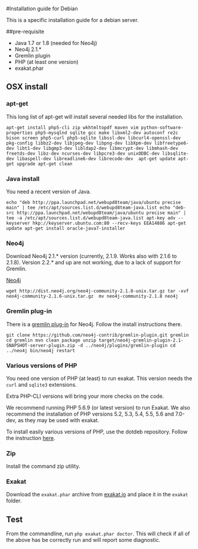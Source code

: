 #Installation guide for Debian

This is a specific installation guide for a debian server.

##pre-requisite
* Java 1.7 or 1.8 (needed for Neo4j)
* Neo4j 2.1.*
* Gremlin plugin
* PHP (at least one version)
* exakat.phar

## OSX install

### apt-get

This long list of apt-get will install several needed libs for the installation. 

`apt-get install php5-cli zip wkhtmltopdf maven vim python-software-properties php5-mysqlnd sqlite gcc make libxml2-dev autoconf re2c bison screen php5-curl php5-sqlite libssl-dev libcurl4-openssl-dev pkg-config libbz2-dev libjpeg-dev libpng-dev libXpm-dev libfreetype6-dev libt1-dev libgmp3-dev libldap2-dev libmcrypt-dev libmhash-dev freetds-dev libz-dev ncurses-dev libpcre3-dev unixODBC-dev libsqlite-dev libaspell-dev libreadline6-dev librecode-dev 
apt-get update
apt-get upgrade
apt-get clean`


### Java install
You need a recent version of Java. 

`echo "deb http://ppa.launchpad.net/webupd8team/java/ubuntu precise main" | tee /etc/apt/sources.list.d/webupd8team-java.list
echo "deb-src http://ppa.launchpad.net/webupd8team/java/ubuntu precise main" | tee -a /etc/apt/sources.list.d/webupd8team-java.list
apt-key adv --keyserver hkp://keyserver.ubuntu.com:80 --recv-keys EEA14886
apt-get update
apt-get install oracle-java7-installer`

### Neo4j

Download Neo4j 2.1.* version (currently, 2.1.9. Works also with 2.1.6 to 2.1.8). 
Version 2.2.* and up are not working, due to a lack of support for Gremlin.

[Neo4j](http://neo4j.com/)

`wget http://dist.neo4j.org/neo4j-community-2.1.8-unix.tar.gz
tar -xvf neo4j-community-2.1.6-unix.tar.gz 
mv neo4j-community-2.1.8 neo4j
`

### Gremlin plug-in

There is a [gremlin plug-in](https://github.com/neo4j-contrib/gremlin-plugin) for Neo4j. Follow the install instructions there. 

`git clone https://github.com/neo4j-contrib/gremlin-plugin.git gremlin
cd gremlin
mvn clean package
unzip target/neo4j-gremlin-plugin-2.1-SNAPSHOT-server-plugin.zip -d ../neo4j/plugins/gremlin-plugin
cd ../neo4j
bin/neo4j restart`

### Various versions of PHP
You need one version of PHP (at least) to run exakat. This version needs the `curl` and `sqlite3` extensions.  

Extra PHP-CLI versions will bring your more checks on the code. 

We recommend running PHP 5.6.9 (or latest version) to run Exakat. We also recommend the installation of PHP versions 5.2, 5.3, 5.4, 5.5, 5.6 and 7.0-dev, as they may be used with exakat.

To install easily various versions of PHP, use the dotdeb repository. Follow the instruction [here](https://www.dotdeb.org/instructions/).

### Zip
Install the command zip utility.

### Exakat 
Download the `exakat.phar` archive from [exakat.io](http://www.exakat.io/) and place it in the `exakat` folder.

## Test

From the commandline, run `php exakat.phar doctor`.
This will check if all of the above has be correctly run and will report some diagnostic. 

